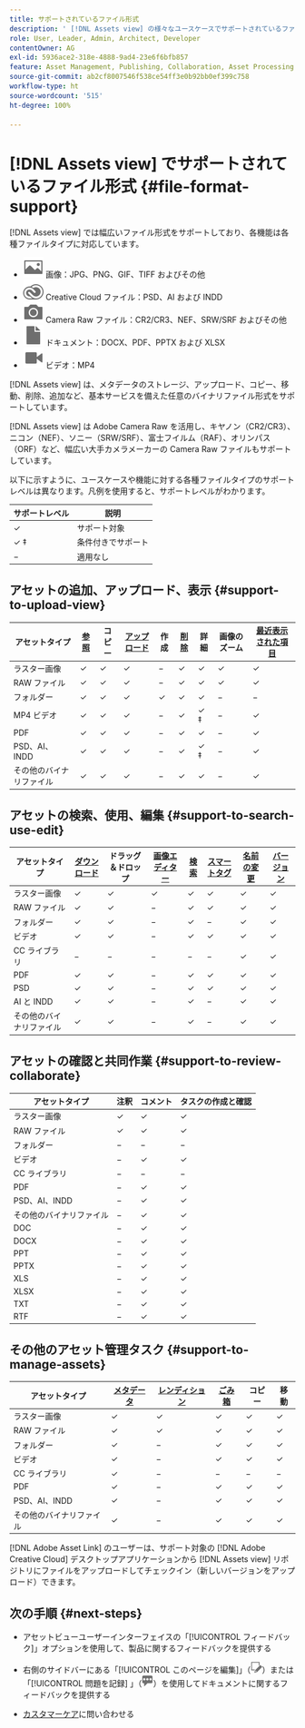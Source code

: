 ```yaml
---
title: サポートされているファイル形式
description: ' [!DNL Assets view] の様々なユースケースでサポートされているファイル形式'
role: User, Leader, Admin, Architect, Developer
contentOwner: AG
exl-id: 5936ace2-318e-4888-9ad4-23e6f6bfb857
feature: Asset Management, Publishing, Collaboration, Asset Processing
source-git-commit: ab2cf8007546f538ce54ff3e0b92bb0ef399c758
workflow-type: ht
source-wordcount: '515'
ht-degree: 100%

---
```


# [!DNL Assets view] でサポートされているファイル形式  {#file-format-support}

[!DNL Assets view] では幅広いファイル形式をサポートしており、各機能は各種ファイルタイプに対応しています。

* ![画像ファイルタイプのアイコン](assets/image-icon.svg) 画像：JPG、PNG、GIF、TIFF およびその他
* ![Creative Cloud タイプのアイコン](assets/creative-cloud-files.svg) Creative Cloud ファイル：PSD、AI および INDD
* ![カメラタイプのアイコン](assets/camera-icon.svg) Camera Raw ファイル：CR2/CR3、NEF、SRW/SRF およびその他
* ![ドキュメントファイルタタイプのアイコン](assets/document-icon.svg) ドキュメント：DOCX、PDF、PPTX および XLSX
* ![ビデオファイルタイプのアイコン](assets/video-icon.svg) ビデオ：MP4

[!DNL Assets view] は、メタデータのストレージ、アップロード、コピー、移動、削除、追加など、基本サービスを備えた任意のバイナリファイル形式をサポートしています。

[!DNL Assets view] は Adobe Camera Raw を活用し、キヤノン（CR2/CR3）、ニコン（NEF）、ソニー（SRW/SRF）、富士フイルム（RAF）、オリンパス（ORF）など、幅広い大手カメラメーカーの Camera Raw ファイルもサポートしています。

以下に示すように、ユースケースや機能に対する各種ファイルタイプのサポートレベルは異なります。凡例を使用すると、サポートレベルがわかります。

| サポートレベル | 説明 |
|-------------------|-------------------------|
| ✓ | サポート対象 |
| ✓ ‡ | 条件付きでサポート |
| − | 適用なし |

## アセットの追加、アップロード、表示 {#support-to-upload-view}

<!-- TBD: For AEM, AI files require the PDF option to be selected when saving the AI file.
-->

| アセットタイプ | [参照](/help/assets/navigate-assets-view.md) | コピー | [アップロード](/help/assets/add-delete-assets-view.md) | 作成 | [削除](/help/assets/add-delete-assets-view.md#delete-assets) | 詳細 | 画像のズーム | [最近表示された項目](/help/assets/navigate-assets-view.md) |
|-------------------|----------|----------|----------|----------|----------|-------------------|------------|-----------------|
| ラスター画像 | ✓ | ✓ | ✓ | − | ✓ | ✓ | ✓ | ✓ |
| RAW ファイル | ✓ | ✓ | ✓ | − | ✓ | ✓ | ✓ | ✓ |
| フォルダー | ✓ | ✓ | ✓ | ✓ | ✓ | ✓ | − | − |
| MP4 ビデオ | ✓ | ✓ | ✓ | − | ✓ | ✓ ‡ | − | ✓ |
| PDF | ✓ | ✓ | ✓ | − | ✓ | ✓ | − | ✓ |
| PSD、AI、INDD | ✓ | ✓ | ✓ | − | ✓ | ✓ ‡ | − | ✓ |
| その他のバイナリファイル | ✓ | ✓ | ✓ | − | ✓ | ✓ | − | ✓ |

<!-- Hiding CC Libraries (considered beta) as per PM feedback.
| CC Libraries  | &#10003; | &minus;  | &#10003; | &#10003; | &#10003; | &#10003; | &minus;    | &minus;         |
-->

## アセットの検索、使用、編集 {#support-to-search-use-edit}

| アセットタイプ | [ダウンロード](/help/assets/manage-organize-assets-view.md#download) | ドラッグ＆ドロップ | [画像エディター](/help/assets/edit-images-assets-view.md) | [検索](/help/assets/search-assets-view.md) | [スマートタグ](/help/assets/metadata-assets-view.md#tags) | [名前の変更](/help/assets/manage-organize-assets-view.md) | [バージョン](/help/assets/manage-organize-assets-view.md#versions-of-assets) |
|---------------|----------|---------------|--------------|----------|------------|----------|----------|
| ラスター画像 | ✓ | ✓ | ✓ | ✓ | ✓ | ✓ | ✓ |
| RAW ファイル | ✓ | ✓ | − | ✓ | ✓ | ✓ | ✓ | ✓ |
| フォルダー | ✓ | ✓ | − | ✓ | − | ✓ | ✓ |
| ビデオ | ✓ | ✓ | − | ✓ | ✓ | ✓ | ✓ |
| CC ライブラリ | − | − | − | − | − | ✓ | ✓ |
| PDF | ✓ | ✓ | − | ✓ | ✓ | ✓ | ✓ |
| PSD | ✓ | ✓ | − | ✓ | ✓ | ✓ | ✓ |
| AI と INDD | ✓ | ✓ | − | ✓ | − | ✓ | ✓ |
| その他のバイナリファイル | ✓ | ✓ | − | ✓ | − | ✓ | ✓ |


## アセットの確認と共同作業 {#support-to-review-collaborate}

| アセットタイプ | 注釈 | コメント | タスクの作成と確認 |
|---------------|----------|----------|-------------------------|
| ラスター画像 | ✓ | ✓ | ✓ |
| RAW ファイル | ✓ | ✓ | ✓ |
| フォルダー | − | − | − |
| ビデオ | − | ✓ | ✓ |
| CC ライブラリ | − | − | − |
| PDF | − | ✓ | ✓ |
| PSD、AI、INDD | − | ✓ | ✓ |
| その他のバイナリファイル | − | ✓ | ✓ |
| DOC | − | ✓ | ✓ |
| DOCX | − | ✓ | ✓ |
| PPT | − | ✓ | ✓ |
| PPTX | − | ✓ | ✓ |
| XLS | − | ✓ | ✓ |
| XLSX | − | ✓ | ✓ |
| TXT | − | ✓ | ✓ |
| RTF | − | ✓ | ✓ |

## その他のアセット管理タスク {#support-to-manage-assets}

| アセットタイプ | [メタデータ](/help/assets/metadata-assets-view.md) | [レンディション](/help/assets/add-delete-assets-view.md#renditions) | [ごみ箱](/help/assets/add-delete-assets-view.md#delete-assets) | コピー | 移動 |
|---------------|-------------------|------------|----------|----------|----------|
| ラスター画像 | ✓ | ✓ | ✓ | ✓ | ✓ |
| RAW ファイル | ✓ | ✓ | ✓ | ✓ | ✓ |
| フォルダー | ✓ | − | ✓ | ✓ | ✓ |
| ビデオ | ✓ | − | ✓ | ✓ | ✓ |
| CC ライブラリ | ✓ | − | − | − | − |
| PDF | ✓ | − | ✓ | ✓ | ✓ |
| PSD、AI、INDD | ✓ | − | ✓ | ✓ | ✓ |
| その他のバイナリファイル | ✓ | − | ✓ | ✓ | ✓ |

[!DNL Adobe Asset Link] のユーザーは、サポート対象の [!DNL Adobe Creative Cloud] デスクトップアプリケーションから [!DNL Assets view] リポジトリにファイルをアップロードしてチェックイン（新しいバージョンをアップロード）できます。

<!-- TBD: Saving the template table separately for later use.
| Asset type    | Features |
|---------------|----------|
| Raster images |          |
| Folders       |          |
| Videos        |          |
| CC Libraries  |          |
| PDF files     |          |
| PSD           |          |
| AI            |          |
| INDD          |          |

>[!MORELIKETHIS]
>
>* []()
-->

## 次の手順 {#next-steps}

* アセットビューユーザーインターフェイスの「[!UICONTROL フィードバック]」オプションを使用して、製品に関するフィードバックを提供する

* 右側のサイドバーにある「[!UICONTROL このページを編集]」（![ページを編集](assets/do-not-localize/edit-page.png)）または「[!UICONTROL 問題を記録] 」（![GitHub イシューを作成](assets/do-not-localize/github-issue.png)）を使用してドキュメントに関するフィードバックを提供する

* [カスタマーケア](https://experienceleague.adobe.com/ja?support-solution=General#support)に問い合わせる
